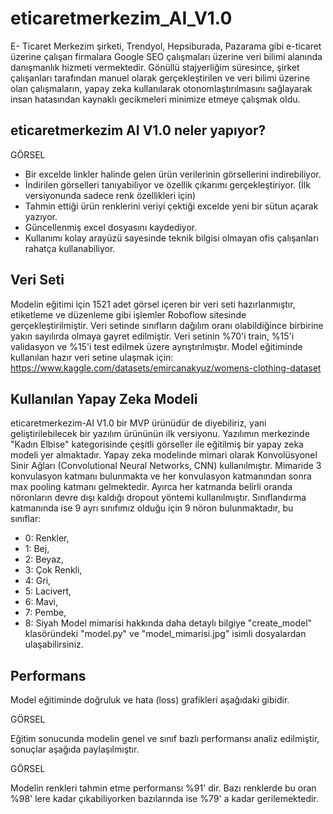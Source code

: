 # eticaretmerkezim_AI_V1.0
 E- Ticaret Merkezim şirketi, Trendyol, Hepsiburada, Pazarama gibi e-ticaret üzerine çalışan firmalara Google SEO çalışmaları üzerine veri bilimi alanında danışmanlık hizmeti vermektedir. Gönüllü stajyerliğim süresince, şirket çalışanları tarafından manuel olarak gerçekleştirilen ve veri bilimi üzerine olan çalışmaların, yapay zeka kullanılarak otonomlaştırılmasını sağlayarak insan hatasından kaynaklı gecikmeleri minimize etmeye çalışmak oldu.
## eticaretmerkezim AI V1.0 neler yapıyor?

GÖRSEL

- Bir excelde linkler halinde gelen ürün verilerinin görsellerini indirebiliyor.
- İndirilen görselleri tanıyabiliyor ve özellik çıkarımı gerçekleştiriyor. (İlk versiyonunda sadece renk özellikleri için)
- Tahmin ettiği ürün renklerini veriyi çektiği excelde yeni bir sütun açarak yazıyor.
- Güncellenmiş excel dosyasını kaydediyor.
- Kullanımı kolay arayüzü sayesinde teknik bilgisi olmayan ofis çalışanları rahatça kullanabiliyor.

## Veri Seti
Modelin eğitimi için 1521 adet görsel içeren bir veri seti hazırlanmıştır, etiketleme ve düzenleme gibi işlemler Roboflow sitesinde gerçekleştirilmiştir. Veri setinde sınıfların dağılım oranı olabildiğince birbirine yakın sayılırda olmaya gayret edilmiştir. Veri setinin %70'i train, %15'i validasyon ve %15'i test edilmek üzere ayrıştırılmıştır. Model eğitiminde kullanılan hazır veri setine ulaşmak için: https://www.kaggle.com/datasets/emircanakyuz/womens-clothing-dataset

## Kullanılan Yapay Zeka Modeli
eticaretmerkezim-AI V1.0 bir MVP ürünüdür de diyebiliriz, yani geliştirilebilecek bir yazılım ürününün ilk versiyonu. Yazılımın merkezinde "Kadın Elbise" kategorisinde çeşitli görseller ile eğitilmiş bir yapay zeka modeli yer almaktadır. Yapay zeka modelinde mimari olarak Konvolüsyonel Sinir Ağları (Convolutional Neural Networks, CNN) kullanılmıştır. Mimaride 3 konvulasyon katmanı bulunmakta ve her konvulasyon katmanından sonra max pooling katmanı gelmektedir. Ayırca her katmanda belirli oranda nöronların devre dışı kaldığı dropout yöntemi kullanılmıştır. Sınıflandırma katmanında ise 9 ayrı sınıfımız olduğu için 9 nöron bulunmaktadır, bu sınıflar:
- 0: Renkler,
- 1: Bej,
- 2: Beyaz,
- 3: Çok Renkli,
- 4: Gri,
- 5: Lacivert,
- 6: Mavi,
- 7: Pembe,
- 8: Siyah
Model mimarisi hakkında daha detaylı bilgiye "create_model" klasöründeki "model.py" ve "model_mimarisi.jpg" isimli dosyalardan ulaşabilirsiniz.

## Performans
Model eğitiminde doğruluk ve hata (loss) grafikleri aşağıdaki gibidir.

GÖRSEL

Eğitim sonucunda modelin genel ve sınıf bazlı performansı analiz edilmiştir, sonuçlar aşağıda paylaşılmıştır.

GÖRSEL

Modelin renkleri tahmin etme performansı %91' dir. Bazı renklerde bu oran %98' lere kadar çıkabiliyorken bazılarında ise %79' a kadar gerilemektedir.
